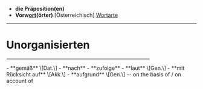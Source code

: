 - **die Präposition(en)**
- <b>Vorw<ins>ort</ins>(örter)</b> \[Österreichisch\]
[Wortarte](https://de.wiktionary.org/wiki/Hilfe:Wortart)

---
# Unorganisierten
<hr width="75%" align="right" style="border: 1px solid white">
- **gemäß** \[Dat.\]
	- **nach**
	- **zufolge**
	- **laut** \[Gen.\]
	- **mit Rücksicht auf** \[Akk.\]
- **aufgrund** \[Gen.\] -- on the basis of / on account of